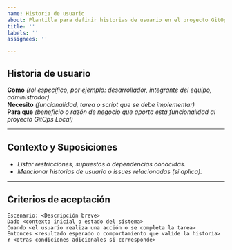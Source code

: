 ```yaml
---
name: Historia de usuario
about: Plantilla para definir historias de usuario en el proyecto GitOps Local.
title: ''
labels: ''
assignees: ''

---
```


## Historia de usuario

**Como** _(rol específico, por ejemplo: desarrollador, integrante del equipo, administrador)_  
**Necesito** _(funcionalidad, tarea o script que se debe implementar)_  
**Para que** _(beneficio o razón de negocio que aporta esta funcionalidad al proyecto GitOps Local)_

---

## Contexto y Suposiciones

- _Listar restricciones, supuestos o dependencias conocidas._  
- _Mencionar historias de usuario o issues relacionadas (si aplica)._

---

## Criterios de aceptación

```gherkin
Escenario: <Descripción breve>
Dado <contexto inicial o estado del sistema>
Cuando <el usuario realiza una acción o se completa la tarea>
Entonces <resultado esperado o comportamiento que valide la historia>
Y <otras condiciones adicionales si corresponde>
```
